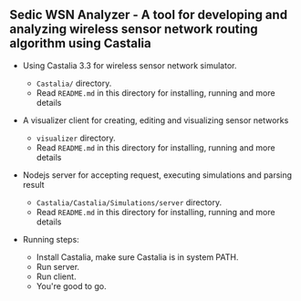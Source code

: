 
## Sedic WSN Analyzer - A tool for developing and analyzing wireless sensor network routing algorithm using Castalia

 
* Using Castalia 3.3 for wireless sensor network simulator.
  * `Castalia/` directory. 
  * Read `README.md` in this directory for installing, running and more details
* A visualizer client for creating, editing and visualizing sensor networks
  * `visualizer` directory. 
  * Read `README.md` in this directory for installing, running and more details
* Nodejs server for accepting request, executing simulations and parsing result
  * `Castalia/Castalia/Simulations/server` directory. 
  * Read `README.md` in this directory for installing, running and more details


* Running steps:
  - Install Castalia, make sure Castalia is in system PATH.
  - Run server.
  - Run client.
  - You're good to go.


